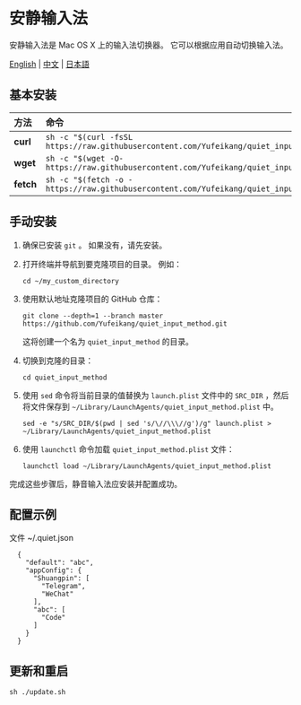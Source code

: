 # 安静输入法

安静输入法是 Mac OS X 上的输入法切换器。 它可以根据应用自动切换输入法。

[English](README.md) | [中文](README-zh.md) | [日本語](README-ja.md)

## 基本安装

| 方法      | 命令                                                                                            |
|:----------|:--------------------------------------------------------------------------------------------------|
| **curl**  | `sh -c "$(curl -fsSL https://raw.githubusercontent.com/Yufeikang/quiet_input_method/master/install.sh)"` |
| **wget**  | `sh -c "$(wget -O- https://raw.githubusercontent.com/Yufeikang/quiet_input_method/master/install.sh)"`   |
| **fetch** | `sh -c "$(fetch -o - https://raw.githubusercontent.com/Yufeikang/quiet_input_method/master/install.sh)"` |

## 手动安装

1. 确保已安装 `git` 。 如果没有，请先安装。

2. 打开终端并导航到要克隆项目的目录。 例如：

   ```
   cd ~/my_custom_directory
   ```

3. 使用默认地址克隆项目的 GitHub 仓库：

   ```
   git clone --depth=1 --branch master https://github.com/Yufeikang/quiet_input_method.git
   ```

   这将创建一个名为 `quiet_input_method` 的目录。

4. 切换到克隆的目录：

   ```
   cd quiet_input_method
   ```

5. 使用 `sed` 命令将当前目录的值替换为 `launch.plist` 文件中的 `SRC_DIR` ，然后将文件保存到
`~/Library/LaunchAgents/quiet_input_method.plist` 中。

   ```
   sed -e "s/SRC_DIR/$(pwd | sed 's/\//\\\//g')/g" launch.plist > ~/Library/LaunchAgents/quiet_input_method.plist
   ```

6. 使用 `launchctl` 命令加载 `quiet_input_method.plist` 文件：

   ```
   launchctl load ~/Library/LaunchAgents/quiet_input_method.plist
   ```

完成这些步骤后，静音输入法应安装并配置成功。

## 配置示例

 文件 ~/.quiet.json

```
  {
    "default": "abc",
    "appConfig": {
      "Shuangpin": [
        "Telegram",
        "WeChat"
      ],
      "abc": [
        "Code"
      ]
    }
  }

```

## 更新和重启

```
sh ./update.sh
```
